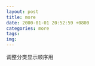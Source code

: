 ```yaml
---
layout: post
title: more
date: 2000-01-01 20:52:59 +0800
categories: more
tags: 
img: 
---
```

调整分类显示顺序用